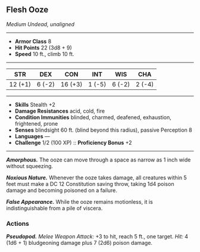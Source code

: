 ## Flesh Ooze
*Medium Undead, unaligned*
___
- **Armor Class** 8
- **Hit Points** 22 (3d8 + 9)
- **Speed** 10 ft., climb 10 ft.
___
|  STR  |  DEX  |  CON  |  INT  |  WIS  |  CHA  |
|:-----:|:-----:|:-----:|:-----:|:-----:|:-----:|
|12 (+1)|6 (-2)|16 (+3)|1 (-5)|6 (-2)|2 (-4)|
___
- **Skills** Stealth +2
- **Damage Resistances** acid, cold, fire
- **Condition Immunities** blinded, charmed, deafened, exhaustion, frightened, prone
- **Senses** blindsight 60 ft. (blind beyond this radius), passive Perception 8
- **Languages** —
- **Challenge** 1/2 (100 XP) ::	**Proficiency Bonus**  +2
___
***Amorphous.*** The ooze can move through a space as narrow as 1 inch wide without squeezing.

***Noxious Nature.*** Whenever the ooze takes damage, all creatures within 5 feet must make a DC 12 Constitution saving throw, taking 1d4 poison damage and becoming poisoned on a failure.

***False Appearance.*** While the ooze remains motionless, it is indistinguishable from a pile of viscera.

### Actions
***Pseudopod.*** _Melee Weapon Attack:_ +3 to hit, reach 5 ft., one target. _Hit:_ 4 (1d6 + 1) bludgeoning damage plus 7 (2d6) poison damage.



